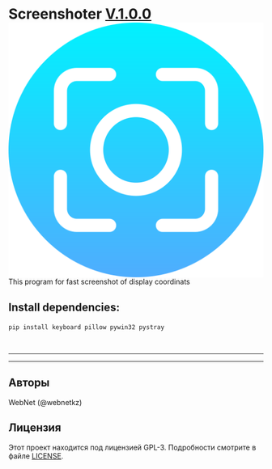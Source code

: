 <h1>Screenshoter <u>V.1.0.0</u> <img src="./images/icon.png" style="float: right" style="max-width: 150px;"></h1>

<hr>
This program for fast screenshot of display coordinats

<h2>Install dependencies:</h2>

<code>pip install keyboard pillow pywin32 pystray</code>


<br>
<hr>

<hr>
<h2>Авторы</h2>
WebNet (@webnetkz)
<h2>Лицензия</h2>
Этот проект находится под лицензией GPL-3. Подробности смотрите в файле <a href="LICENSE">LICENSE</a>.



